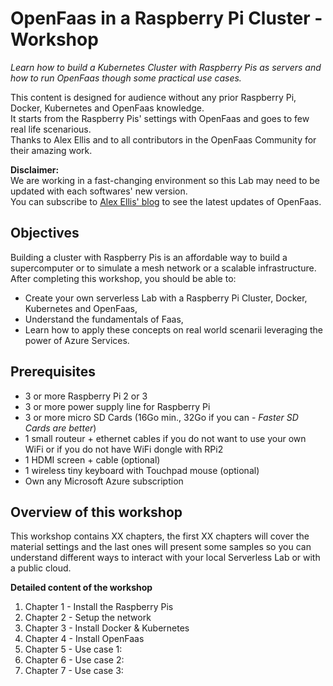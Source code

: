 # OpenFaas in a Raspberry Pi Cluster - Workshop

_Learn how to build a Kubernetes Cluster with Raspberry Pis as servers and how to run OpenFaas though some practical use cases._

This content is designed for audience without any prior Raspberry Pi, Docker, Kubernetes and OpenFaas knowledge.  
It starts from the Raspberry Pis' settings with OpenFaas and goes to few real life scenarious.  
Thanks to Alex Ellis and to all contributors in the OpenFaas Community for their amazing work.

**Disclaimer:**  
We are working in a fast-changing environment so this Lab may need to be updated with each softwares' new version.  
You can subscribe to [Alex Ellis' blog](https://www.alexellis.io) to see the latest updates of OpenFaas.


## Objectives

Building a cluster with Raspberry Pis is an affordable way to build a supercomputer or to simulate a mesh network or a scalable infrastructure.  
After completing this workshop, you should be able to:
* Create your own serverless Lab with a Raspberry Pi Cluster, Docker, Kubernetes and OpenFaas,
* Understand the fundamentals of Faas,
* Learn how to apply these concepts on real world scenarii leveraging the power of Azure Services.


## Prerequisites

* 3 or more Raspberry Pi 2 or 3
* 3 or more power supply line for Raspberry Pi
* 3 or more micro SD Cards (16Go min., 32Go if you can - _Faster SD Cards are better_)
* 1 small routeur + ethernet cables if you do not want to use your own WiFi or if you do not have WiFi dongle with RPi2
* 1 HDMI screen + cable (optional)
* 1 wireless tiny keyboard with Touchpad mouse (optional)
* Own any Microsoft Azure subscription


## Overview of this workshop

This workshop contains XX chapters, the first XX chapters will cover the material settings and the last ones will present some samples so you can understand different ways to interact with your local Serverless Lab or with a public cloud.

**Detailed content of the workshop**
1. Chapter 1 - Install the Raspberry Pis
2. Chapter 2 - Setup the network
3. Chapter 3 - Install Docker & Kubernetes
4. Chapter 4 - Install OpenFaas
5. Chapter 5 - Use case 1:
6. Chapter 6 - Use case 2:
7. Chapter 7 - Use case 3:
